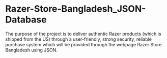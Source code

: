 # Razer-Store-Bangladesh_JSON-Database
 The purpose of the project is to deliver authentic Razer products (which is shipped from the US) through a user-friendly, strong security, reliable purchase system which will be provided through the webpage Razer Store Bangladesh using JSON.
